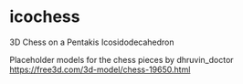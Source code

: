 # icochess
3D Chess on a Pentakis Icosidodecahedron

Placeholder models for the chess pieces by dhruvin_doctor
https://free3d.com/3d-model/chess-19650.html
